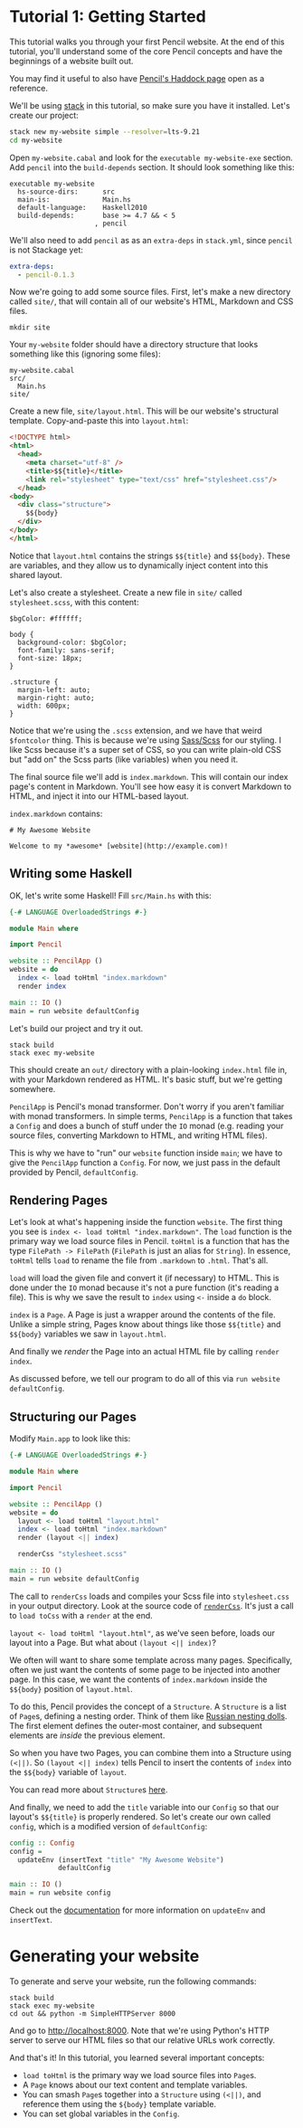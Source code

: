 # Tutorial 1: Getting Started

This tutorial walks you through your first Pencil website. At the end of this
tutorial, you'll understand some of the core Pencil concepts and have the
beginnings of a website built out.

You may find it useful to also have [Pencil's Haddock
page](https://hackage.haskell.org/package/pencil/docs/Pencil.html)
open as a reference.

We'll be using [stack](http://haskellstack.org) in this tutorial, so make sure
you have it installed. Let's create our project:

```sh
stack new my-website simple --resolver=lts-9.21
cd my-website
```

Open `my-website.cabal` and look for the `executable my-website-exe` section. Add `pencil` into the `build-depends` section. It should look something like this:

```
executable my-website
  hs-source-dirs:      src
  main-is:             Main.hs
  default-language:    Haskell2010
  build-depends:       base >= 4.7 && < 5
                     , pencil
```

We'll also need to add `pencil` as as an `extra-deps` in `stack.yml`, since
`pencil` is not Stackage yet:

```yaml
extra-deps:
  - pencil-0.1.3
```

Now we're going to add some source files. First, let's make a new directory called
`site/`, that will contain all of our website's HTML, Markdown and CSS files.

```
mkdir site
```

Your `my-website` folder should have a directory structure that looks something
like this (ignoring some files):

```
my-website.cabal
src/
  Main.hs
site/
```

Create a new file, `site/layout.html`. This will be our website's structural
template. Copy-and-paste this into `layout.html`:

```html
<!DOCTYPE html>
<html>
  <head>
    <meta charset="utf-8" />
    <title>$${title}</title>
    <link rel="stylesheet" type="text/css" href="stylesheet.css"/>
  </head>
<body>
  <div class="structure">
    $${body}
  </div>
</body>
</html>
```

Notice that `layout.html` contains the strings `$${title}` and `$${body}`. These
are variables, and they allow us to dynamically inject content into this shared
layout.

Let's also create a stylesheet. Create a new file in `site/` called
`stylesheet.scss`, with this content:

```
$bgColor: #ffffff;

body {
  background-color: $bgColor;
  font-family: sans-serif;
  font-size: 18px;
}

.structure {
  margin-left: auto;
  margin-right: auto;
  width: 600px;
}
```

Notice that we're using the `.scss` extension, and we have that weird
`$fontcolor` thing. This is because we're using
[Sass/Scss](http://sass-lang.com) for our styling. I like Scss because it's a
super set of CSS, so you can write plain-old CSS but "add on" the Scss parts
(like variables) when you need it.

The final source file we'll add is `index.markdown`. This will contain our index
page's content in Markdown. You'll see how easy it is convert Markdown to
HTML, and inject it into our HTML-based layout.

`index.markdown` contains:

```
# My Awesome Website

Welcome to my *awesome* [website](http://example.com)!
```

## Writing some Haskell

OK, let's write some Haskell! Fill `src/Main.hs` with this:

```haskell
{-# LANGUAGE OverloadedStrings #-}

module Main where

import Pencil

website :: PencilApp ()
website = do
  index <- load toHtml "index.markdown"
  render index

main :: IO ()
main = run website defaultConfig
```

Let's build our project and try it out.

```
stack build
stack exec my-website
```

This should create an `out/` directory with a plain-looking `index.html` file in,
with your Markdown rendered as HTML. It's basic stuff, but we're getting
somewhere.

`PencilApp` is Pencil's monad transformer. Don't worry if you aren't familiar
with monad transformers.  In simple terms, `PencilApp` is a function that takes
a `Config` and does a bunch of stuff under the `IO` monad (e.g. reading your
source files, converting Markdown to HTML, and writing HTML files).

This is why we have to "run" our `website` function inside `main`; we have to
give the `PencilApp` function a `Config`. For now, we just pass in the default
provided by Pencil, `defaultConfig`.

## Rendering Pages

Let's look at what's happening inside the function `website`. The first thing
you see is `index <- load toHtml "index.markdown"`. The `load` function is the
primary way we load source files in Pencil. `toHtml` is a function that has the
type `FilePath -> FilePath` (`FilePath` is just an alias for `String`). In
essence, `toHtml` tells `load` to rename the file from `.markdown` to `.html`.
That's all.

`load` will load the given file and convert it (if necessary) to HTML. This is
done under the `IO` monad because it's not a pure function (it's reading a
file). This is why we save the result to `index` using `<-` inside a `do`
block.

`index` is a `Page`. A Page is just a wrapper around the contents of the file.
Unlike a simple string, Pages know about things like those `$${title}` and
`$${body}` variables we saw in `layout.html`.

And finally we _render_ the Page into an actual HTML file by calling `render
index`.

As discussed before, we tell our program to do all of this via `run website
defaultConfig`.

## Structuring our Pages

Modify `Main.app` to look like this:

```haskell
{-# LANGUAGE OverloadedStrings #-}

module Main where

import Pencil

website :: PencilApp ()
website = do
  layout <- load toHtml "layout.html"
  index <- load toHtml "index.markdown"
  render (layout <|| index)

  renderCss "stylesheet.scss"

main :: IO ()
main = run website defaultConfig
```

The call to `renderCss` loads and compiles your Scss file into `stylesheet.css` in
your output directory. Look at the source code of
[`renderCss`](https://hackage.haskell.org/package/pencil/docs/Pencil.html#v:renderCss).
It's just a call to `load toCss` with a `render` at the end.

`layout <- load toHtml "layout.html"`, as we've seen before, loads our layout
into a Page. But what about `(layout <|| index)`?

We often will want to share some template across many pages. Specifically, often
we just want the contents of some page to be injected into another page.
In this case, we want the contents of `index.markdown` inside the `$${body}`
position of `layout.html`.

To do this, Pencil provides the concept of a `Structure`. A `Structure` is a
list of `Page`s, defining a nesting order. Think of them like [Russian nesting
dolls](https://en.wikipedia.org/wiki/Matryoshka_doll). The first element defines
the outer-most container, and subsequent elements are _inside_ the previous
element.

So when you have two Pages, you can combine them into a Structure using `(<||)`.
So `(layout <|| index)` tells Pencil to insert the contents of `index` into the
`$${body}` variable of `layout`.

You can read more about `Structure`s
[here](https://hackage.haskell.org/package/pencil/docs/Pencil.html#g:3).

And finally, we need to add the `title` variable into our `Config` so that our
layout's `$${title}` is properly rendered. So let's create our own called
`config`, which is a modified version of `defaultConfig`:

```haskell
config :: Config
config =
  updateEnv (insertText "title" "My Awesome Website")
            defaultConfig

main :: IO ()
main = run website config
```

Check out the [documentation](https://hackage.haskell.org/package/pencil/docs/Pencil.html) for more information on `updateEnv` and `insertText`.

# Generating your website

To generate and serve your website, run the following
commands:

```
stack build
stack exec my-website
cd out && python -m SimpleHTTPServer 8000
```

And go to [http://localhost:8000](http://localhost:8000). Note that we're using
Python's HTTP server to serve our HTML files so that our relative URLs work
correctly.

And that's it! In this tutorial, you learned several important concepts:

- `load toHtml` is the primary way we load source files into `Page`s.
- A `Page` knows about our text content and template variables.
- You can smash `Page`s together into a `Structure` using `(<||)`, and reference
  them using the `${body}` template variable.
- You can set global variables in the `Config`.

